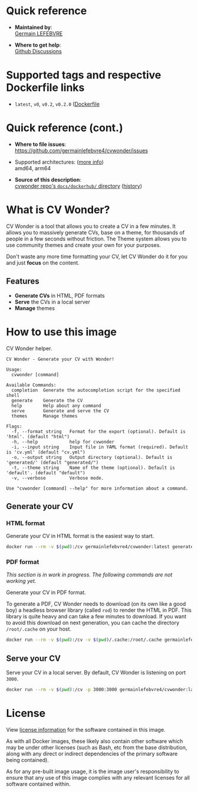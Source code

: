 # Quick reference

* **Maintained by**:<br>
  [Germain LEFEBVRE](https://github.com/germainlefebvre4)

* **Where to get help**:<br>
  [Github Discussions](https://github.com/germainlefebvre4/cvwonder/discussions)

# Supported tags and respective Dockerfile links

* `latest`, `v0`, `v0.2`, `v0.2.0` ([Dockerfile](https://github.com/germainlefebvre4/cvwonder/blob/v0.2.0/Dockerfile)

# Quick reference (cont.)

* **Where to file issues**:<br>
  https://github.com/germainlefebvre4/cvwonder/issues⁠

* Supported architectures: ([more info⁠]())<br>
  amd64, arm64

* **Source of this description**:<br>
  [cvwonder repo's `docs/dockerhub/` directory](https://github.com/germainlefebvre4/cvwonder/tree/main/docs/dockerhub/) ([history](https://github.com/docker-library/docs/commits/master/nginx))

# What is CV Wonder?

CV Wonder is a tool that allows you to create a CV in a few minutes.
It allows you to massively generate CVs, base on a theme, for thousands of people in a few seconds without friction.
The Theme system allows you to use community themes and create your own for your purposes.

Don't waste any more time formatting your CV, let CV Wonder do it for you and just **focus** on the content.

## Features

* **Generate CVs** in HTML, PDF formats
* **Serve** the CVs in a local server
* **Manage** themes

# How to use this image

CV Wonder helper.

```raw
CV Wonder - Generate your CV with Wonder!

Usage:
  cvwonder [command]

Available Commands:
  completion  Generate the autocompletion script for the specified shell
  generate    Generate the CV
  help        Help about any command
  serve       Generate and serve the CV
  themes      Manage themes

Flags:
  -f, --format string   Format for the export (optional). Default is 'html'. (default "html")
  -h, --help            help for cvwonder
  -i, --input string    Input file in YAML format (required). Default is 'cv.yml' (default "cv.yml")
  -o, --output string   Output directory (optional). Default is 'generated/' (default "generated/")
  -t, --theme string    Name of the theme (optional). Default is 'default'. (default "default")
  -v, --verbose         Verbose mode.

Use "cvwonder [command] --help" for more information about a command.
```

## Generate your CV

### HTML format

Generate your CV in HTML format is the easiest way to start.

```bash
docker run --rm -v $(pwd):/cv germainlefebvre4/cvwonder:latest generate
```

### PDF format

*This section is in work in progress. The following commands are not working yet.*

Generate your CV in PDF format.

To generate a PDF, CV Wonder needs to download (on its own like a good boy) a headless browser library (called `rod`) to render the HTML in PDF. This library is quite heavy and can take a few minutes to download. If you want to avoid this download on next generation, you can cache the directory `/root/.cache` on your host.

```bash
docker run --rm -v $(pwd):/cv -v $(pwd)/.cache:/root/.cache germainlefebvre4/cvwonder:latest generate --format=pdf
```

## Serve your CV

Serve your CV in a local server. By default, CV Wonder is listening on port `3000`.

```bash
docker run --rm -v $(pwd):/cv -p 3000:3000 germainlefebvre4/cvwonder:latest serve --watch
```

# License

View [license information⁠](https://github.com/germainlefebvre4/cvwonder/blob/main/LICENSE) for the software contained in this image.

As with all Docker images, these likely also contain other software which may be under other licenses (such as Bash, etc from the base distribution, along with any direct or indirect dependencies of the primary software being contained).

As for any pre-built image usage, it is the image user's responsibility to ensure that any use of this image complies with any relevant licenses for all software contained within.
